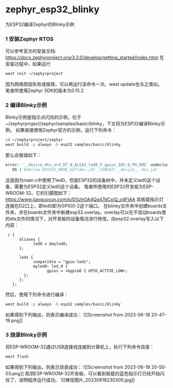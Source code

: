 # zephyr_esp32_blinky
为ESP32编译Zephyr的Blinky示例
### 1 安装Zephyr RTOS
可以参考官方的安装文档:
https://docs.zephyrproject.org/3.3.0/develop/getting_started/index.html
在安装过程中，如果运行
```bash
west init ~/zephyrproject
```
因为网络原因失败或报错，可以再运行该命令一次。west update也与之类似。
笔者所使用Zephyr SDK的版本为0.15.2

### 2 编译Blinky示例
Blinky示例是指示点闪烁的示例，位于~/zephyrproject/zephyr/samples/basic/blinky，下文将为ESP32编译Blinky示例。
如果直接使用Zephyr官方的示例，运行下列命令：
```bash
cd ~/zephyrproject/zephyr
west build -p always -b esp32 samples/basic/blinky
```
那么会报错如下：
```bash
error: '__device_dts_ord_DT_N_ALIAS_led0_P_gpios_IDX_0_PH_ORD' undeclared here (not in a function)  
   85 | #define DEVICE_NAME_GET(dev_id) _CONCAT(__device_, dev_id)
```
这是因为main.c中使用了led0，但是ESP32的设备树中，并未定义led0这个设备，需要为ESP32定义led0这个设备。
笔者所使用的ESP32开发板为ESP-WROOM-32。它的引脚图如下：
https://www.jianguoyun.com/p/DSzhOA4Qq47dCxiQ_o4FIAA
其板载指示灯连接在D2口上，即led0即为GPIO0-2这个端口。
在blinky文件夹中创建boards文件夹，并在boards文件夹中新建esp32.overlay。overlay可以在不改动boards里的dts文件的情况下，对开发板的设备情况进行修改。向esp32.overlay写入以下内容：
```dts
 / {
      aliases {
            led0 = &myled0;
      };

      leds {
            compatible = "gpio-leds";
            myled0: led_0 {
                  gpios = <&gpio0 2 GPIO_ACTIVE_LOW>;
        };
      };
   };
```
然后，使用下列命令进行编译：
```bash
west build -p always -b esp32 samples/basic/blinky
```
如果得到下列输出，则表示编译成功：
![[Screenshot from 2023-06-18 20-47-19.png]]
### 3 烧录Blinky示例
将ESP-WROOM-32通过USB连接线连接到计算机上，执行下列命令烧录：
```bash
west flash
```
如果得到下列输出，则表示烧录成功：
![[Screenshot from 2023-06-18 20-50-03.png]]
观测ESP-WROOM-32开发板，可以看到板载的蓝色指示灯已经开始闪烁了，说明程序运行成功。
![[微信图片_20230618230300.jpg]]
